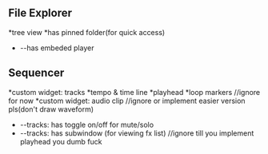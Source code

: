 ## File Explorer
*tree view
*has pinned folder(for quick access)
* --has embeded player


## Sequencer
*custom widget: tracks
*tempo & time line
*playhead
*loop markers //ignore for now
*custom widget: audio clip //ignore or implement easier version pls(don't draw waveform)
* --tracks: has toggle on/off for mute/solo
* --tracks: has subwindow (for viewing fx list) //ignore till you implement playhead you dumb fuck


